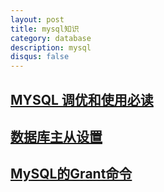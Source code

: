 ```yaml
---
layout: post
title: mysql知识
category: database
description: mysql
disqus: false
---
```


## [MYSQL 调优和使用必读](http://mp.weixin.qq.com/s?__biz=MjM5NjQ4MjYwMQ==&mid=208835759&idx=3&sn=bb2e925737bbe6fe98ec90a222bf612c#rd)

## [数据库主从设置](http://369369.blog.51cto.com/319630/790921)

## [MySQL的Grant命令](http://www.cnblogs.com/hcbin/archive/2010/04/23/1718379.html)